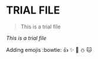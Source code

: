 # TRIAL FILE

> This is a trial file

*This is a trial file*

Adding emojis :bowtie: :+1: :sparkles: :poop: :snowman: :cat: